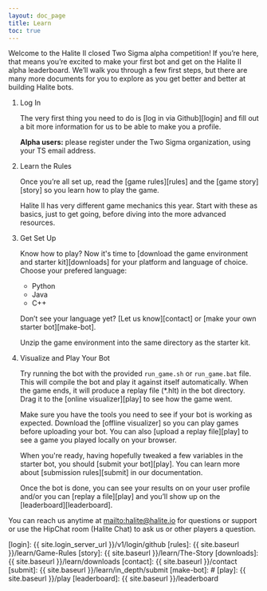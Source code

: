 ```yaml
---
layout: doc_page
title: Learn
toc: true
---
```


Welcome to the Halite II closed Two Sigma alpha competition!  If you’re here, that means you’re excited to make your first bot and get on the Halite II alpha leaderboard. We’ll walk you through a few first steps, but there are many more documents for you to explore as you get better and better at building Halite bots.

1. Log In
    
    The very first thing you need to do is [log in via Github][login] and fill out a bit more information for us to be able to make you a profile.

    __Alpha users:__ please register under the Two Sigma organization, using your TS email address.
    
2. Learn the Rules

    Once you’re all set up, read the [game rules][rules] and the [game story][story] so you learn how to play the game. 

    Halite II has very different game mechanics this year. Start with these as basics, just to get going, before diving into the more advanced resources.
    
3. Get Set Up

    Know how to play? Now it's time to [download the game environment and starter kit][downloads] for your platform and language of choice. Choose your prefered language:
    
    - Python
    - Java
    - C++
    
    Don’t see your language yet? [Let us know][contact] or [make your own starter bot][make-bot].
    
    Unzip the game environment into the same directory as the starter kit.
4. Visualize and Play Your Bot

    Try running the bot with the provided `run_game.sh` or `run_game.bat` file. This will compile the bot and play it against itself automatically. When the game ends, it will produce a replay file (*.hlt) in the bot directory. Drag it to the [online visualizer][play] to see how the game went.

    Make sure you have the tools you need to see if your bot is working as expected. Download the [offline visualizer] so you can play games before uploading your bot. You can also [upload a replay file][play] to see a game you played locally on your browser. 
    
    When you're ready, having hopefully tweaked a few variables in the starter bot, you should [submit your bot][play]. You can learn more about [submission rules][submit] in our documentation. 

    Once the bot is done, you can see your results on on your user profile and/or you can [replay a file][play] and you’ll show up on the [leaderboard][leaderboard].
 
You can reach us anytime at <mailto:halite@halite.io> for questions or support or use the HipChat room (Halite Chat) to ask us or other players a question.

[login]: {{ site.login_server_url }}/v1/login/github
[rules]: {{ site.baseurl }}/learn/Game-Rules
[story]: {{ site.baseurl }}/learn/The-Story
[downloads]: {{ site.baseurl }}/learn/downloads
[contact]: {{ site.baseurl }}/contact
[submit]: {{ site.baseurl }}/learn/in_depth/submit
[make-bot]: #
[play]: {{ site.baseurl }}/play
[leaderboard]: {{ site.baseurl }}/leaderboard
